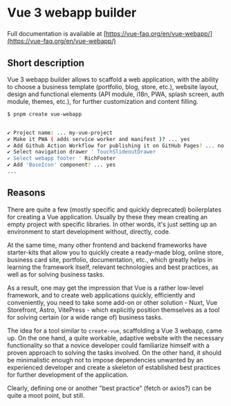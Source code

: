 # Vue 3 webapp builder

###

Full documentation is available at [https://vue-faq.org/en/vue-webapp/](https://vue-faq.org/en/vue-webapp/)

## Short description

Vue 3 webapp builder allows to scaffold a web application, with the ability to choose a business template (portfolio, blog, store, etc.), website layout, design and functional elements (API module, i18n, PWA, splash screen, auth module, themes, etc.), for further customization and content filling.

```sh
$ pnpm create vue-webapp


✔ Project name: ... my-vue-project
✔ Make it PWA ( adds service worker and manifest )? ... yes
✔ Add Github Action Workflow for publishing it on GitHub Pages? ... no
✔ Select navigation drawer ' TouchSlideoutDrawer
✔ Select webapp footer ' RichFooter
✔ Add 'BaseIcon' component? ... yes
...
```

## Reasons 

There are quite a few (mostly specific and quickly deprecated) boilerplates for creating a Vue application. Usually by these they mean creating an empty project with specific libraries. In other words, it's just setting up an environment to start development without, directly, code.

At the same time, many other frontend and backend frameworks have starter-kits that allow you to quickly create a ready-made blog, online store, business card site, portfolio, documentation, etc., which greatly helps in learning the framework itself, relevant technologies and best practices, as well as for solving business tasks.

As a result, one may get the impression that Vue is a rather low-level framework, and to create web applications quickly, efficiently and conveniently, you need to take some add-on or other solution - Nuxt, Vue Storefront, Astro, VitePress - which explicitly position themselves as a tool for solving certain (or a wide range of) business tasks.

The idea for a tool similar to `create-vue`, scaffolding a Vue 3 webapp, came up. On the one hand, a quite workable, adaptive website with the necessary functionality so that a novice developer could familiarize himself with a proven approach to solving the tasks involved. On the other hand, it should be minimalistic enough not to impose dependencies unwanted by an experienced developer and create a skeleton of established best practices for further development of the application.

Clearly, defining one or another "best practice" (fetch or axios?) can be quite a moot point, but still.
